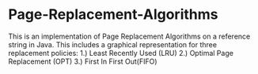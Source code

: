 <h1>Page-Replacement-Algorithms</h1>
This is an implementation of Page Replacement Algorithms on a reference string in Java. This includes a graphical representation for three replacement policies: 1.) Least Recently Used (LRU) 2.) Optimal Page Replacement (OPT) 3.) First In First Out(FIFO)
